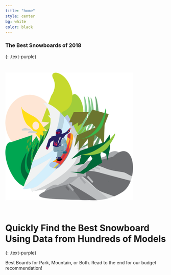 ```yaml
---
title: "home"
style: center
bg: white
color: black
---
```


### The Best Snowboards of 2018
{: .text-purple}

<img src="/img/snowboarding.png" height="400em" width="400em" style="margin: 2em 0 2em 0" />

# Quickly Find the Best Snowboard Using Data from Hundreds of Models
{: .text-purple}


Best Boards for Park, Mountain, or Both. 
Read to the end for our budget recommendation!
